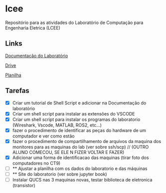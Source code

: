 # lcee
Repositório para as atividades do Laboratório de Computação para Engenharia Eletrica (LCEE)

## Links

[Documentação do Laboratório](https://docs.google.com/document/d/1bnXhSl0Q7n9jgF0m1FqWycCkRyAJd4P5/edit#heading=h.rgadcdeq8ij4)

[Drive](https://drive.google.com/drive/folders/18Un8P1lrbHC7CKtmb7pVnO0NpNZHpF6P)

[Planilha](https://docs.google.com/spreadsheets/d/14guPu286_RSIyEn7gyfUo2kHLwa5NKoeKSU7KQInk8U/edit?usp=sharing)

## Tarefas
- [X] Criar um tutorial de Shell Script e adicionar na Documentação do laboratório
- [X] Criar um shell script para instalar as extensões do VSCODE
- [X] Criar um shell script para instalar os programas do laboratorio (Wireshark, Vscode, MATLAB, ROS2, etc...)
- [X] fazer o procedimento de identificar as peças do hardware de um computador e ver como estão 
- [X] fazer o procedimento de compartilhamento de arquivos da maquina dos monitores para as maquinas do lab (ver sobre ssh/scp) // (OUTRO ALUNO COMECOU, SE ELE N FIZER VOLTAR E FAZER)
- [X] Adicionar uma forma de identificacao das maquinas (tirar foto dos computadores no CT9)
- [ ] ** Ajustar a planilha com os dados do laboratorio e das máquinas
- [ ] ** Site do laboratorio (ver sobre jupyter book)
- [ ] Instalar QUCS nas 3 maquinas novas, testar biblioteca de eletronica (transistor)
